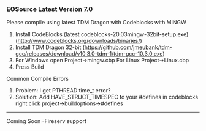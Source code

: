### EOSource Latest Version 7.0

Please compile using latest TDM Dragon with Codeblocks with MINGW

1. Install CodeBlocks (latest codeblocks-20.03mingw-32bit-setup.exe) 
(http://www.codeblocks.org/downloads/binaries/)
2. Install TDM Dragon 32-bit
(https://github.com/jmeubank/tdm-gcc/releases/download/v10.3.0-tdm-1/tdm-gcc-10.3.0.exe)
3. For Windows open Project->mingw.cbp For Linux Project->Linux.cbp
4. Press Build

Common Compile Errors

1. Problem: I get PTHREAD time_t error?
2. Solution: Add HAVE_STRUCT_TIMESPEC to your #defines in codeblocks right click project->buildoptions->#defines

---
Coming Soon
-Fireserv support
